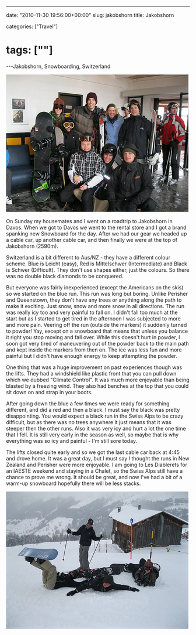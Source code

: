 ---

date: "2010-11-30 19:56:00+00:00"
slug: jakobshorn
title: Jakobshorn

categories: ["Travel"]
# tags: [""]
---Jakobshorn, Snowboarding, Switzerland

![Skiing 022](skiing-022.jpg)

On Sunday my housemates and I went on a roadtrip to Jakobshorn in Davos. When we got to Davos we went to the rental store and I got a brand spanking new Snowboard for the day. After we had our gear we headed up a cable car, up another cable car, and then finally we were at the top of Jakobshorn (2590m).

Switzerland is a bit different to Aus/NZ - they have a different colour scheme. Blue is Leicht (easy), Red is Mittelschwer (Intermediate) and Black is Schwer (Difficult). They don't use shapes either, just the colours. So there was no double black diamonds to be conquered.

But everyone was fairly inexperienced (except the Americans on the skis) so we started on the blue run. This run was long but boring. Unlike Perisher and Queenstown, they don't have any trees or anything along the path to make it exciting. Just snow, snow and more snow in all directions. The run was really icy too and very painful to fall on. I didn't fall too much at the start but as I started to get tired in the afternoon I was subjected to more and more pain. Veering off the run (outside the markers) it suddenly turned to powder! Yay, except on a snowboard that means that unless you balance it right you stop moving and fall over. While this doesn't hurt in powder, I soon got very tired of maneuvering out of the powder back to the main path and kept inside the markers from then on. The ice was less fun and more painful but I didn't have enough energy to keep attempting the powder.

One thing that was a huge improvement on past experiences though was the lifts. They had a windshield like plastic front that you can pull down which we dubbed "Climate Control". It was much more enjoyable than being blasted by a freezing wind. They also had benches at the top that you could sit down on and strap in your boots.

After going down the blue a few times we were ready for something different, and did a red and then a black. I must say the black was pretty disappointing. You would expect a black run in the Swiss Alps to be crazy difficult, but as there was no trees anywhere it just means that it was steeper then the other runs. Also it was very icy and hurt a lot the one time that I fell. It is still very early in the season as well, so maybe that is why everything was so icy and painful - I'm still sore today.

The lifts closed quite early and so we got the last cable car back at 4:45 and drove home. It was a great day, but I must say I thought the runs in New Zealand and Perisher were more enjoyable. I am going to Les Diablerets for an IAESTE weekend and staying in a Chalet, so the Swiss Alps still have a chance to prove me wrong. It should be great, and now I've had a bit of a warm-up snowboard hopefully there will be less stacks.

![](Skiing26.jpg)
